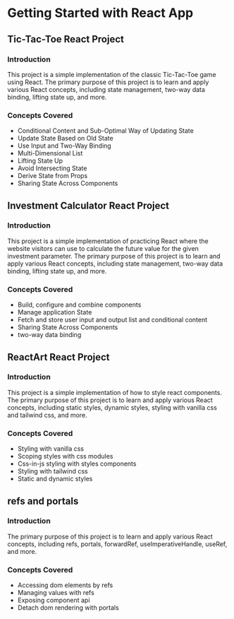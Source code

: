 # Getting Started with React App


## Tic-Tac-Toe React Project

### Introduction

This project is a simple implementation of the classic Tic-Tac-Toe game using React. The primary purpose of this project is to learn and apply various React concepts, including state management, two-way data binding, lifting state up, and more.

### Concepts Covered

- Conditional Content and Sub-Optimal Way of Updating State
- Update State Based on Old State
- Use Input and Two-Way Binding
- Multi-Dimensional List
- Lifting State Up
- Avoid Intersecting State
- Derive State from Props
- Sharing State Across Components

## Investment Calculator React Project

### Introduction

This project is a simple implementation of practicing React where the website visitors can use to calculate
the future value for the given investment parameter. The primary purpose of this project is to learn and apply various React concepts, including state management, two-way data binding, lifting state up, and more.

### Concepts Covered

- Build, configure and combine components
- Manage application State
- Fetch and store user input and output list and conditional content
- Sharing State Across Components
- two-way data binding

## ReactArt React Project

### Introduction

This project is a simple implementation of how to style react components. The primary purpose of this project is to learn and apply various React concepts, including static styles, dynamic styles,
styling with vanilla css and tailwind css, and more.

### Concepts Covered

- Styling with vanilla css
- Scoping styles with css modules
- Css-in-js styling with styles components
- Styling with tailwind css
- Static and dynamic styles

## refs and portals

### Introduction

The primary purpose of this project is to learn and apply various React concepts, including refs,
portals, forwardRef, useImperativeHandle, useRef, and more.

### Concepts Covered

- Accessing dom elements by refs
- Managing values with refs
- Exposing component api
- Detach dom rendering with portals